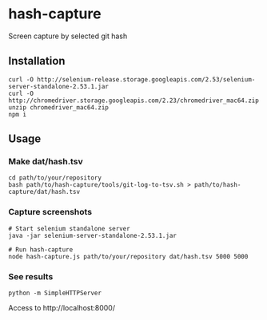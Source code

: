 # hash-capture
Screen capture by selected git hash

## Installation

```
curl -O http://selenium-release.storage.googleapis.com/2.53/selenium-server-standalone-2.53.1.jar
curl -O http://chromedriver.storage.googleapis.com/2.23/chromedriver_mac64.zip
unzip chromedriver_mac64.zip
npm i
```

## Usage

### Make dat/hash.tsv

```
cd path/to/your/repository
bash path/to/hash-capture/tools/git-log-to-tsv.sh > path/to/hash-capture/dat/hash.tsv
```

### Capture screenshots

```
# Start selenium standalone server
java -jar selenium-server-standalone-2.53.1.jar

# Run hash-capture
node hash-capture.js path/to/your/repository dat/hash.tsv 5000 5000
```

### See results

```
python -m SimpleHTTPServer
```

Access to http://localhost:8000/
